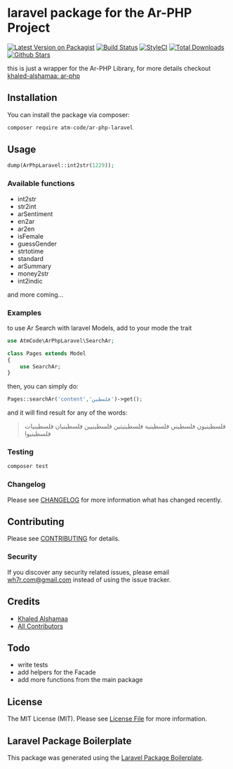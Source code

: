 # laravel package for the Ar-PHP Project
[![Latest Version on Packagist](https://img.shields.io/packagist/v/atm-code/ar-php-laravel)](https://packagist.org/packages/atm-code/ar-php-laravel)
[![Build Status](https://img.shields.io/travis/com/atm-code/ar-php-laravel)](https://travis-ci.com/atm-code/ar-php-laravel)
[![StyleCI](https://github.styleci.io/repos/354853609/shield?branch=main)](https://github.styleci.io/repos/354853609?branch=main)
[![Total Downloads](https://img.shields.io/packagist/dt/atm-code/ar-php-laravel)](https://packagist.org/packages/atm-code/ar-php-laravel)
[![Github Stars](https://img.shields.io/github/stars/atm-code/ar-php-laravel)](https://github.com/atm-code/ar-php-laravel)

this is just a wrapper for the Ar-PHP Library, for more details checkout [khaled-alshamaa: ar-php](https://github.com/khaled-alshamaa/ar-php) 
## Installation
You can install the package via composer:
```bash
composer require atm-code/ar-php-laravel
```

## Usage
``` php
dump(ArPhpLaravel::int2str(1229));
```

### Available functions
- int2str
- str2int
- arSentiment
- en2ar
- ar2en
- isFemale
- guessGender
- strtotime
- standard
- arSummary
- money2str
- int2indic

and more coming...

### Examples
to use Ar Search with laravel Models, add to your mode the trait
```php
use AtmCode\ArPhpLaravel\SearchAr;

class Pages extends Model
{
    use SearchAr;
}
```

then, you can simply do:
```php
Pages::searchAr('content','فلسطين')->get();
```
and it will find result for any of the words:
>فلسطينيون فلسطيني فلسطينية فلسطينيتين فلسطينيين فلسطينيان فلسطينيات فلسطينيوا

### Testing
``` bash
composer test
```

### Changelog
Please see [CHANGELOG](CHANGELOG.md) for more information what has changed recently.

## Contributing
Please see [CONTRIBUTING](CONTRIBUTING.md) for details.

### Security
If you discover any security related issues, please email wh7r.com@gmail.com instead of using the issue tracker.

## Credits
- [Khaled Alshamaa](https://github.com/khaled-alshamaa)
- [All Contributors](../../contributors)

## Todo
- write tests
- add helpers for the Facade
- add more functions from the main package

## License
The MIT License (MIT). Please see [License File](LICENSE.md) for more information.

## Laravel Package Boilerplate
This package was generated using the [Laravel Package Boilerplate](https://laravelpackageboilerplate.com).
